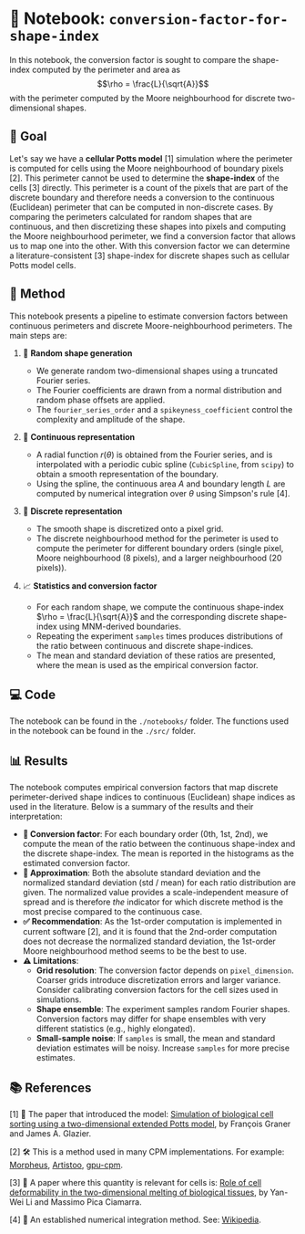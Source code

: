 # 📃 Notebook: `conversion-factor-for-shape-index`

In this notebook, the conversion factor is sought to compare the shape-index computed by the perimeter and area as  
$$\rho = \frac{L}{\sqrt{A}}$$
with the perimeter computed by the Moore neighbourhood for discrete two-dimensional shapes.

## 🎯 Goal

Let's say we have a **cellular Potts model** [1] simulation where the perimeter is computed for cells using the Moore neighbourhood of boundary pixels [2]. This perimeter cannot be used to determine the **shape-index** of the cells [3] directly. This perimeter is a count of the pixels that are part of the discrete boundary and therefore needs a conversion to the continuous (Euclidean) perimeter that can be computed in non-discrete cases. By comparing the perimeters calculated for random shapes that are continuous, and then discretizing these shapes into pixels and computing the Moore neighbourhood perimeter, we find a conversion factor that allows us to map one into the other. With this conversion factor we can determine a literature-consistent [3] shape-index for discrete shapes such as cellular Potts model cells.

## 🔧 Method

This notebook presents a pipeline to estimate conversion factors between continuous perimeters and discrete Moore-neighbourhood perimeters. The main steps are:

1. 🔄 **Random shape generation**  
   - We generate random two-dimensional shapes using a truncated Fourier series.  
   - The Fourier coefficients are drawn from a normal distribution and random phase offsets are applied.  
   - The `fourier_series_order` and a `spikeyness_coefficient` control the complexity and amplitude of the shape.

2. 🌊 **Continuous representation**  
   - A radial function $r(\theta)$ is obtained from the Fourier series, and is interpolated with a periodic cubic spline (`CubicSpline`, from `scipy`) to obtain a smooth representation of the boundary.  
   - Using the spline, the continuous area $A$ and boundary length $L$ are computed by numerical integration over $\theta$ using Simpson's rule [4].

3. 🔲 **Discrete representation**  
   - The smooth shape is discretized onto a pixel grid.  
   - The discrete neighbourhood method for the perimeter is used to compute the perimeter for different boundary orders (single pixel, Moore neighbourhood (8 pixels), and a larger neighbourhood (20 pixels)).

4. 📈 **Statistics and conversion factor**  
   - For each random shape, we compute the continuous shape-index $\rho = \frac{L}{\sqrt{A}}$ and the corresponding discrete shape-index using MNM-derived boundaries.  
   - Repeating the experiment `samples` times produces distributions of the ratio between continuous and discrete shape-indices.  
   - The mean and standard deviation of these ratios are presented, where the mean is used as the empirical conversion factor.

## 💻 Code

The notebook can be found in the `./notebooks/` folder. The functions used in the notebook can be found in the `./src/` folder.

## 📊 Results

The notebook computes empirical conversion factors that map discrete perimeter-derived shape indices to continuous (Euclidean) shape indices as used in the literature. Below is a summary of the results and their interpretation:

- **🔢 Conversion factor**: For each boundary order (0th, 1st, 2nd), we compute the mean of the ratio between the continuous shape-index and the discrete shape-index. The mean is reported in the histograms as the estimated conversion factor.
- **📏 Approximation**: Both the absolute standard deviation and the normalized standard deviation (std / mean) for each ratio distribution are given. The normalized value provides a scale-independent measure of spread and is therefore *the* indicator for which discrete method is the most precise compared to the continuous case.
- **✅ Recommendation**: As the 1st-order computation is implemented in current software [2], and it is found that the 2nd-order computation does not decrease the normalized standard deviation, the 1st-order Moore neighbourhood method seems to be the best to use.
- **⚠️ Limitations**:  
  - **Grid resolution**: The conversion factor depends on `pixel_dimension`. Coarser grids introduce discretization errors and larger variance. Consider calibrating conversion factors for the cell sizes used in simulations.  
  - **Shape ensemble**: The experiment samples random Fourier shapes. Conversion factors may differ for shape ensembles with very different statistics (e.g., highly elongated).  
  - **Small-sample noise**: If `samples` is small, the mean and standard deviation estimates will be noisy. Increase `samples` for more precise estimates.

## 📚 References

[1] 📄 The paper that introduced the model: [Simulation of biological cell sorting using a two-dimensional extended Potts model](https://doi.org/10.1103/PhysRevLett.69.2013), by François Graner and James A. Glazier.

[2] 🛠️ This is a method used in many CPM implementations. For example: [Morpheus](https://morpheus.gitlab.io/), [Artistoo](https://artistoo.net/), [gpu-cpm](https://arxiv.org/abs/2312.09317).

[3] 🔬 A paper where this quantity is relevant for cells is: [Role of cell deformability in the two-dimensional melting of biological tissues](https://journals.aps.org/prmaterials/abstract/10.1103/PhysRevMaterials.2.045602), by Yan-Wei Li and Massimo Pica Ciamarra.

[4] 🧮 An established numerical integration method. See: [Wikipedia](https://en.wikipedia.org/wiki/Simpson%27s_rule).